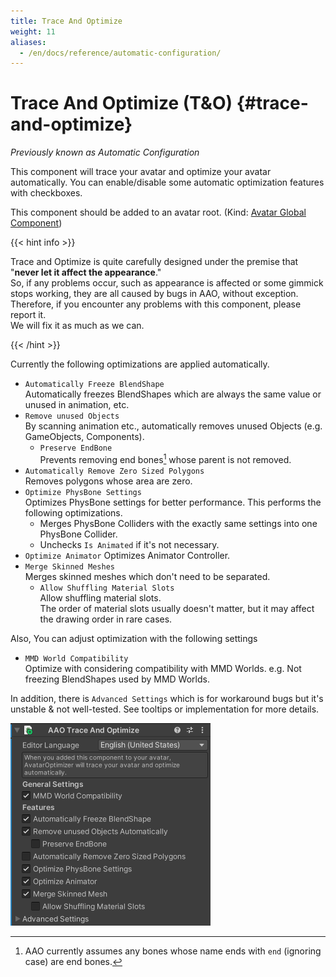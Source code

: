 ```yaml
---
title: Trace And Optimize
weight: 11
aliases:
  - /en/docs/reference/automatic-configuration/
---
```


# Trace And Optimize (T&O) {#trace-and-optimize}

<i>Previously known as Automatic Configuration</i>

This component will trace your avatar and optimize your avatar automatically.
You can enable/disable some automatic optimization features with checkboxes.

This component should be added to an avatar root. (Kind: [Avatar Global Component](../../component-kind/avatar-global-components))

{{< hint info >}}

Trace and Optimize is quite carefully designed under the premise that "**never let it affect the appearance**."\
So, if any problems occur, such as appearance is affected or some gimmick stops working, they are all caused by bugs in AAO, without exception.\
Therefore, if you encounter any problems with this component, please report it.\
We will fix it as much as we can.

{{< /hint >}}

Currently the following optimizations are applied automatically.
- `Automatically Freeze BlendShape`\
  Automatically freezes BlendShapes which are always the same value or unused in animation, etc.
- `Remove unused Objects`\
  By scanning animation etc., automatically removes unused Objects (e.g. GameObjects, Components).
  - `Preserve EndBone`\
    Prevents removing end bones[^endbone] whose parent is not removed.
- `Automatically Remove Zero Sized Polygons`\
  Removes polygons whose area are zero.
- `Optimize PhysBone Settings`\
  Optimizes PhysBone settings for better performance. This performs the following optimizations.
  - Merges PhysBone Colliders with the exactly same settings into one PhysBone Collider.
  - Unchecks `Is Animated` if it's not necessary.
- `Optimize Animator`
  Optimizes Animator Controller.
- `Merge Skinned Meshes`\
  Merges skinned meshes which don't need to be separated.
  - `Allow Shuffling Material Slots`\
    Allow shuffling material slots.\
    The order of material slots usually doesn't matter, but it may affect the drawing order in rare cases.

Also, You can adjust optimization with the following settings
- `MMD World Compatibility`\
  Optimize with considering compatibility with MMD Worlds. e.g. Not freezing BlendShapes used by MMD Worlds.

In addition, there is `Advanced Settings` which is for workaround bugs but it's unstable & not well-tested.
See tooltips or implementation for more details.

![component.png](component.png)

[^endbone]: AAO currently assumes any bones whose name ends with `end` (ignoring case) are end bones.

